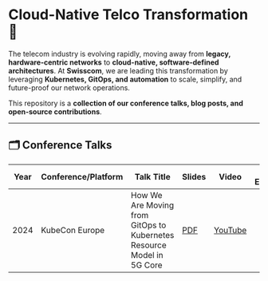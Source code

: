# Cloud-Native Telco Transformation 🚀

The telecom industry is evolving rapidly, moving away from **legacy, hardware-centric networks** to **cloud-native, software-defined architectures**. At **Swisscom**, we are leading this transformation by leveraging **Kubernetes, GitOps, and automation** to scale, simplify, and future-proof our network operations.  

This repository is a **collection of our conference talks, blog posts, and open-source contributions**.

---
## 🗂 Conference Talks  

| Year | Conference/Platform | Talk Title | Slides | Video | Code Examples |
|------|------------|------------|--------|-------|--------------|
| 2024 | KubeCon Europe | How We Are Moving from GitOps to Kubernetes Resource Model in 5G Core | [PDF](2024/KubeConEurope/slides.pdf) | [YouTube](https://youtu.be/crmTnB6Zwt8?si=WlfRGgTmiFfPzQLM) |  |
